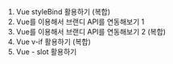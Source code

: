 1. Vue styleBind 활용하기 (복합)
2. Vue를 이용해서 브랜디 API를 연동해보기 1
3. Vue를 이용해서 브랜디 API를 연동해보기 2 (복합)
4. Vue v-if 활용하기 (복합)
5. Vue - slot 활용하기
